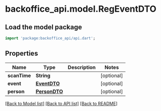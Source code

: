 # backoffice_api.model.RegEventDTO

## Load the model package
```dart
import 'package:backoffice_api/api.dart';
```

## Properties
Name | Type | Description | Notes
------------ | ------------- | ------------- | -------------
**scanTime** | **String** |  | [optional] 
**event** | [**EventDTO**](EventDTO.md) |  | [optional] 
**person** | [**PersonDTO**](PersonDTO.md) |  | [optional] 

[[Back to Model list]](../README.md#documentation-for-models) [[Back to API list]](../README.md#documentation-for-api-endpoints) [[Back to README]](../README.md)



